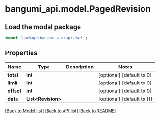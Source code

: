 # bangumi_api.model.PagedRevision

## Load the model package
```dart
import 'package:bangumi_api/api.dart';
```

## Properties
Name | Type | Description | Notes
------------ | ------------- | ------------- | -------------
**total** | **int** |  | [optional] [default to 0]
**limit** | **int** |  | [optional] [default to 0]
**offset** | **int** |  | [optional] [default to 0]
**data** | [**List&lt;Revision&gt;**](Revision.md) |  | [optional] [default to []]

[[Back to Model list]](../README.md#documentation-for-models) [[Back to API list]](../README.md#documentation-for-api-endpoints) [[Back to README]](../README.md)


